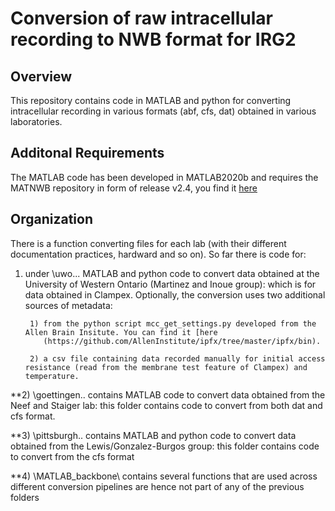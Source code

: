 # Conversion of raw intracellular recording to NWB format for IRG2


## Overview
This repository contains code in MATLAB and python for converting intracellular recording in various formats (abf, cfs, dat) obtained in various laboratories. 


## Additonal Requirements
The MATLAB code has been developed in MATLAB2020b and requires the MATNWB repository in form of release v2.4, you find it [here](https://github.com/NeurodataWithoutBorders/matnwb)

## Organization
There is a function converting files for each lab (with their different documentation practices, hardward and so on). So far there is code for:

1) under \uwo\... MATLAB and python code to convert data obtained at the University of Western Ontario (Martinez and Inoue group): which is for data obtained in Clampex. Optionally, the conversion uses two additional sources of metadata: 
        
        1) from the python script mcc_get_settings.py developed from the Allen Brain Insitute. You can find it [here                         
           (https://github.com/AllenInstitute/ipfx/tree/master/ipfx/bin). 
           
        2) a csv file containing data recorded manually for initial access resistance (read from the membrane test feature of Clampex) and temperature.

**2)  \goettingen\.. contains MATLAB code to convert data obtained from the Neef and Staiger lab: this folder contains code to convert from both dat and cfs format. 

**3)  \pittsburgh\.. contains MATLAB and python code to convert data obtained from the Lewis/Gonzalez-Burgos group: this folder contains code to convert from the cfs format

**4)  \MATLAB_backbone\ contains several functions that are used across different conversion pipelines are hence not part of any of the previous folders  
